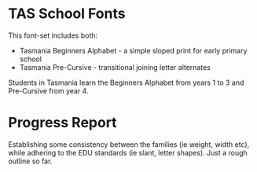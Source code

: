 # TAS School Fonts

This font-set includes both:

- Tasmania Beginners Alphabet - a simple sloped print for early primary school
- Tasmania Pre-Cursive - transitional joining letter alternates

Students in Tasmania learn the Beginners Alphabet from years 1 to 3 and Pre-Cursive from year 4. 

# Progress Report

Establishing some consistency between the families (ie weight, width etc), while adhering to the EDU standards (ie slant, letter shapes). Just a rough outline so far.
